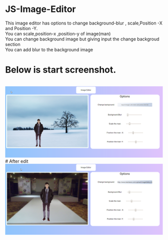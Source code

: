 # JS-Image-Editor
This image editor has options to change background-blur , scale,Position -X and Position -Y.<br>
You can scale,position-x ,position-y of image(man)<br>
You can change background image but giving input the change backgroud section<br>
You can add blur to the background image<br>
# Below is start screenshot.<br>
<br>
<img src="screenshot.png" />
<br>
# After edit
<br>
<img src="edit.png" />

